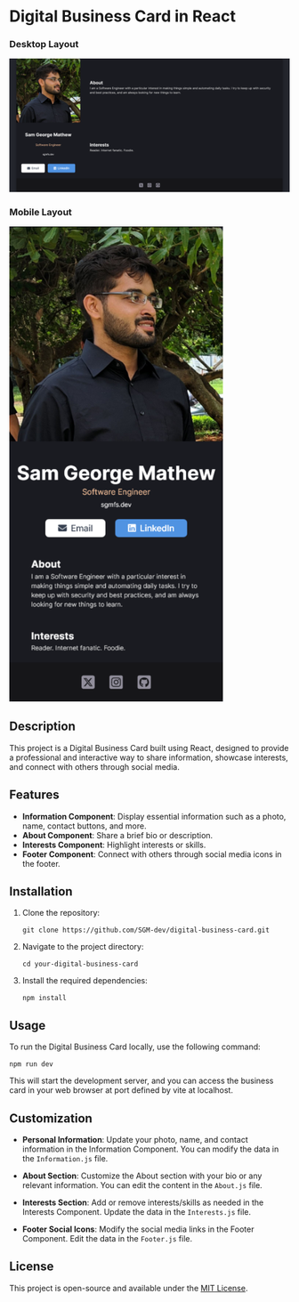 # Digital Business Card in React
### Desktop Layout
![Digital Business Card Preview in Desktop](desktop.png)

### Mobile Layout
![Digital Business Card Preview in Mobile](mobile.png)

## Description

This project is a Digital Business Card built using React, designed to provide a professional and interactive way to share information, showcase interests, and connect with others through social media.

## Features

- **Information Component**: Display essential information such as a photo, name, contact buttons, and more.
- **About Component**: Share a brief bio or description.
- **Interests Component**: Highlight interests or skills.
- **Footer Component**: Connect with others through social media icons in the footer.

## Installation

1. Clone the repository:

   ```
   git clone https://github.com/SGM-dev/digital-business-card.git
   ```

2. Navigate to the project directory:

   ```
   cd your-digital-business-card
   ```

3. Install the required dependencies:

   ```
   npm install
   ```

## Usage

To run the Digital Business Card locally, use the following command:

```
npm run dev
```

This will start the development server, and you can access the business card in your web browser at port defined by vite at localhost.

## Customization

- **Personal Information**: Update your photo, name, and contact information in the Information Component. You can modify the data in the `Information.js` file.

- **About Section**: Customize the About section with your bio or any relevant information. You can edit the content in the `About.js` file.

- **Interests Section**: Add or remove interests/skills as needed in the Interests Component. Update the data in the `Interests.js` file.

- **Footer Social Icons**: Modify the social media links in the Footer Component. Edit the data in the `Footer.js` file.

## License

This project is open-source and available under the [MIT License](LICENSE).
